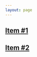 ```yaml
---
layout: page
---
```


## [Item #1](http://tracybannon.tech)

## [Item #2](http://tracybannon.tech)


